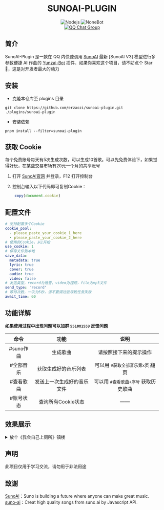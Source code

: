 <div align="center">

# SUNOAI-PLUGIN

</div>

<span id="header"></span>

<p align="center">
  <img src="https://img.shields.io/badge/Nodejs-18.x+-6BA552.svg" alt="Nodejs">
  <img src="https://img.shields.io/badge/Yunzai_Bot-v3-red.svg" alt="NoneBot">
  <br>
  </a>
    <a href="https://qm.qq.com/q/RnQteOmD84">
    <img src="https://img.shields.io/badge/QQ%E7%BE%A4-%E7%8C%AB%E5%A8%98%E4%B9%90%E5%9B%AD-pink?style=flat-square" alt="QQ Chat Group">
  </a>
</p>

## 简介

SunoAI-Plugin 是一款在 QQ 内快速调用 [SunoAI](https://www.suno.ai/) 最新 [SunoAI V3] 模型进行多参数便捷 AI 作曲的 [Yunzai-Bot](https://github.com/Le-niao/Yunzai-Bot) 插件，如果你喜欢这个项目，请不妨点个 Star🌟，这是对开发者最大的动力

## 安装

- 克隆本仓库至 plugins 目录
```
git clone https://github.com/erzaozi/sunoai-plugin.git ./plugins/sunoai-plugin
```

- 安装依赖
```
pnpm install --filter=sunoai-plugin
```

## 获取 Cookie

每个免费账号每天有5次生成次数，可以生成10首歌。可以先免费体验下，如果觉得好玩，在某些交易市场有20元一个月的共享账号

 1. 打开 [SunoAI官网](https://app.suno.ai) 并登录，F12 打开控制台
 2. 控制台输入以下代码即可复制Cookie：
    
     ```JavaScript
      copy(document.cookie)
     ```

## 配置文件

```yaml
# 支持配置多个Cookie
cookie_pool:
  - please_paste_your_cookie_1_here
  - please_paste_your_cookie_2_here
# 使用的Cookie，从1开始
use_cookie: 1
# 保存文件到本地
save_data:
  metadata: true
  lyric: true
  cover: true
  audio: true
  video: false
# 发送类型，record为语音，video为视频，file为mp3文件
send_type: 'record'
# 等待次数，一次为5秒，请不要调过低导致任务失败
await_time: 60
```

## 功能详解

**如果使用过程中出现问题可以加群 `551081559` 反馈问题**

| 命令 | 功能 | 说明 |
| :---: | :---: | :---: |
| #suno作曲 | 生成歌曲 | 请按照接下来的提示操作 |
| #全部音乐 | 获取生成好的音乐列表 | 可以用 `#获取全部音乐第x页` 翻页 |
| #查看歌曲 | 发送上一次生成好的音乐文件 | 可以用 `#查看歌曲+序号` 获取历史歌曲 |
| #账号状态 | 查询所有Cookie状态 | —— |

## 效果展示
<details>
<summary>放个《我会自己上厕所》镇楼</summary>

https://github.com/erzaozi/sunoai-plugin/assets/61369914/491df3f9-4158-4f25-8a82-7141a93e6cfd

</details>

## 声明

此项目仅用于学习交流，请勿用于非法用途

## 致谢
[SunoAI](https://www.suno.ai/)：Suno is building a future where anyone can make great music.\
[suno-ai](https://github.com/hissincn/suno-ai)：Creat high quality songs from suno.ai by Javascript API.

